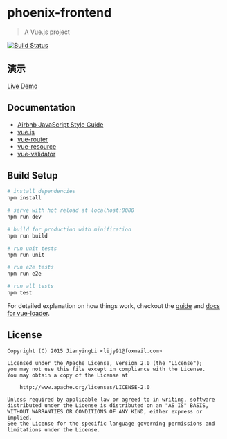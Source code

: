 # phoenix-frontend

> A Vue.js project

[![Build Status](https://api.travis-ci.org/lijy91/phoenix-frontend.svg?branch=master)](https://travis-ci.org/lijy91/phoenix-frontend)

## 演示
[Live Demo](http://phoenix-frontend.daoapp.io)

## Documentation
- [Airbnb JavaScript Style Guide](https://github.com/airbnb/javascript)
- [vue.js](http://cn.vuejs.org/guide/)
- [vue-router](http://vuejs.github.io/vue-router/zh-cn/index.html)
- [vue-resource](https://github.com/vuejs/vue-resource)
- [vue-validator](http://vuejs.github.io/vue-validator/zh-cn/index.html)

## Build Setup

``` bash
# install dependencies
npm install

# serve with hot reload at localhost:8080
npm run dev

# build for production with minification
npm run build

# run unit tests
npm run unit

# run e2e tests
npm run e2e

# run all tests
npm test
```

For detailed explanation on how things work, checkout the [guide](http://vuejs-templates.github.io/webpack/) and [docs for vue-loader](http://vuejs.github.io/vue-loader).


## License

    Copyright (C) 2015 JianyingLi <lijy91@foxmail.com>

    Licensed under the Apache License, Version 2.0 (the "License");
    you may not use this file except in compliance with the License.
    You may obtain a copy of the License at

        http://www.apache.org/licenses/LICENSE-2.0

    Unless required by applicable law or agreed to in writing, software
    distributed under the License is distributed on an "AS IS" BASIS,
    WITHOUT WARRANTIES OR CONDITIONS OF ANY KIND, either express or implied.
    See the License for the specific language governing permissions and
    limitations under the License.

